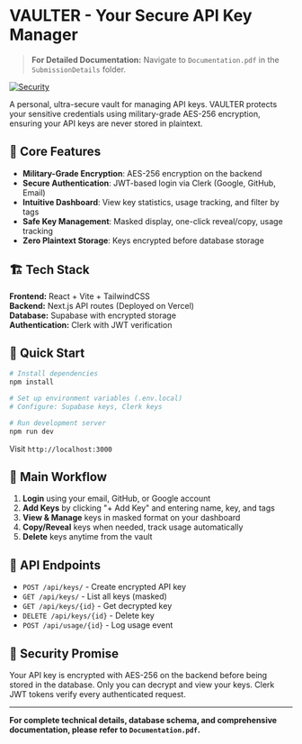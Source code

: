 # VAULTER - Your Secure API Key Manager

> **For Detailed Documentation:** Navigate to `Documentation.pdf` in the `SubmissionDetails` folder.

[![Security](https://img.shields.io/badge/Security-AES--256-brightgreen)]()

A personal, ultra-secure vault for managing API keys. VAULTER protects your sensitive credentials using military-grade AES-256 encryption, ensuring your API keys are never stored in plaintext.

## 🔐 Core Features

- **Military-Grade Encryption**: AES-256 encryption on the backend
- **Secure Authentication**: JWT-based login via Clerk (Google, GitHub, Email)
- **Intuitive Dashboard**: View key statistics, usage tracking, and filter by tags
- **Safe Key Management**: Masked display, one-click reveal/copy, usage tracking
- **Zero Plaintext Storage**: Keys encrypted before database storage

## 🏗️ Tech Stack

**Frontend:** React + Vite + TailwindCSS  
**Backend:** Next.js API routes (Deployed on Vercel)  
**Database:** Supabase with encrypted storage  
**Authentication:** Clerk with JWT verification  

## 🚀 Quick Start

```bash
# Install dependencies
npm install

# Set up environment variables (.env.local)
# Configure: Supabase keys, Clerk keys

# Run development server
npm run dev
```

Visit `http://localhost:3000`

## 📖 Main Workflow

1. **Login** using your email, GitHub, or Google account
2. **Add Keys** by clicking "+ Add Key" and entering name, key, and tags
3. **View & Manage** keys in masked format on your dashboard
4. **Copy/Reveal** keys when needed, track usage automatically
5. **Delete** keys anytime from the vault

## 🔧 API Endpoints

- `POST /api/keys/` - Create encrypted API key
- `GET /api/keys/` - List all keys (masked)
- `GET /api/keys/{id}` - Get decrypted key
- `DELETE /api/keys/{id}` - Delete key
- `POST /api/usage/{id}` - Log usage event

## 🔐 Security Promise

Your API key is encrypted with AES-256 on the backend before being stored in the database. Only you can decrypt and view your keys. Clerk JWT tokens verify every authenticated request.

---

**For complete technical details, database schema, and comprehensive documentation, please refer to `Documentation.pdf`.**
